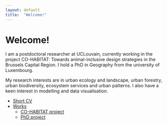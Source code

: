 ```yaml
---
layout: default
title:  "Welcome!"
---
```


# Welcome!

I am a postdoctoral researcher at UCLouvain, currently working in the project CO-HABITAT: Towards animal-inclusive design strategies in the Brussels Capital Region. I hold a PhD in Geography from the university of Luxembourg.

My research interests are in urban ecology and landscape, urban forestry, urban biodiversity, ecosystem services and urban patterns. I also have a keen interest in modelling and data visualisation.

- [Short CV](\cv.md)
- [Works](\works.md)
  - [CO-HABITAT project](\cohabitat.md)
  - [PhD project](\phd.md)
